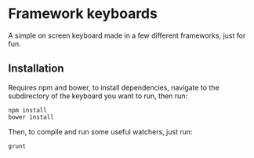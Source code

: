 # Framework keyboards

A simple on screen keyboard made in a few different frameworks, just for fun.

## Installation

Requires npm and bower, to install dependencies, navigate to the subdirectory of the keyboard you want to run, then run:

```
npm install
bower install
```

Then, to compile and run some useful watchers, just run:

```
grunt
```
